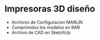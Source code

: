 # Impresoras 3D diseño


- Archivos de Configuracion MARLIN
- Comprimidos los modelos en RAR
- Archivo de CAD en SketchUp
